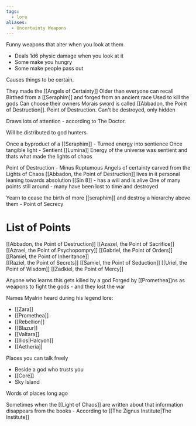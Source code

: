 ```yaml
---
tags:
  - lore
aliases:
  - Uncertainty Weapons
---
```

Funny weapons that alter when you look at them 
- Deals 1d6 physic damage when you look at it
- Some make you hungry 
- Some make people pass out

Causes things to be certain. 

They made the [[Angels of Certainty]]
Older than everyone can recall
Birthed from a [[Seraphim]] and forged from an ancient race
Used to kill the gods
Can choose their owners
Morais sword is called [[Abbadon, the Point of Destruction]]. Point of Destruction. 
Can't be destroyed, only hidden

Draws lots of attention - according to The Doctor. 

Will be distributed to god hunters

Once a byproduct of a [[Seraphim]] - Turned energy into sentience
Once tangible light - Sentient [[Lumina]] 
Energy of the universe was sentient and thats what made the lights of chaos



Point of Destruction - Minus Ruptumous
Angels of certainty carved from the Lights of Chaos
[[Abbadon, the Point of Destruction]] lives in it personal leaning towards absolution [[Sin 8]] - has a will and is alive 
One of many points still around - many have been lost to time and destroyed

Yearn to cease the birth of more [[seraphim]] and destroy a hierarchy above them - Point of Secrecy
# List of Points 
[[Abbadon, the Point of Destruction]]
[[Azazel, the Point of Sacrifice]]  
[[Azrael, the Point of Psychopompry]]
[[Gabriel, the Point of Orders]]
[[Ramiel, the Point of Inheritance]]  
[[Raziel, the Point of Secrets]]
[[Samiel, the Point of Seduction]]
[[Uriel, the Point of Wisdom]]
[[Zadkiel, the Point of Mercy]]

Anyone who learns this gets killed by a god
Forged by [[Promethea]]ns as weapons to fight the gods - and they lost the war

Names Myalrin heard during his legend lore: 
- [[Zara]]
- [[Promethea]]
- [[Rebellion]]
- [[Blazur]]
- [[Valtara]]
- [[Ilios|Halcyon]]
- [[Aetheria]]

Places you can talk freely 
- Beside a god who trusts you
- [[Core]]
- Sky Island

Words of places long ago

Sometimes when the [[Light of Chaos]] are written about that information disappears from the books - According to [[The Zignus Institute|The Institute]]


